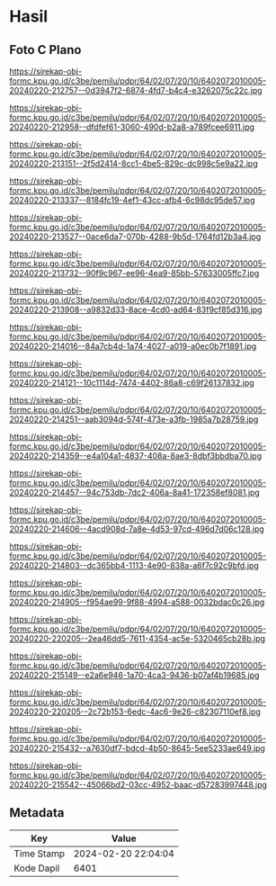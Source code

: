 # Hasil

## Foto C Plano

https://sirekap-obj-formc.kpu.go.id/c3be/pemilu/pdpr/64/02/07/20/10/6402072010005-20240220-212757--0d3947f2-6874-4fd7-b4c4-e3262075c22c.jpg

https://sirekap-obj-formc.kpu.go.id/c3be/pemilu/pdpr/64/02/07/20/10/6402072010005-20240220-212958--dfdfef61-3060-490d-b2a8-a789fcee6911.jpg

https://sirekap-obj-formc.kpu.go.id/c3be/pemilu/pdpr/64/02/07/20/10/6402072010005-20240220-213151--2f5d2414-8cc1-4be5-829c-dc998c5e9a22.jpg

https://sirekap-obj-formc.kpu.go.id/c3be/pemilu/pdpr/64/02/07/20/10/6402072010005-20240220-213337--8184fc19-4ef1-43cc-afb4-6c98dc95de57.jpg

https://sirekap-obj-formc.kpu.go.id/c3be/pemilu/pdpr/64/02/07/20/10/6402072010005-20240220-213527--0ace6da7-070b-4288-9b5d-1764fd12b3a4.jpg

https://sirekap-obj-formc.kpu.go.id/c3be/pemilu/pdpr/64/02/07/20/10/6402072010005-20240220-213732--90f9c967-ee96-4ea9-85bb-57633005ffc7.jpg

https://sirekap-obj-formc.kpu.go.id/c3be/pemilu/pdpr/64/02/07/20/10/6402072010005-20240220-213908--a9832d33-8ace-4cd0-ad64-83f9cf85d316.jpg

https://sirekap-obj-formc.kpu.go.id/c3be/pemilu/pdpr/64/02/07/20/10/6402072010005-20240220-214016--84a7cb4d-1a74-4027-a019-a0ec0b7f1891.jpg

https://sirekap-obj-formc.kpu.go.id/c3be/pemilu/pdpr/64/02/07/20/10/6402072010005-20240220-214121--10c1114d-7474-4402-86a8-c69f26137832.jpg

https://sirekap-obj-formc.kpu.go.id/c3be/pemilu/pdpr/64/02/07/20/10/6402072010005-20240220-214251--aab3094d-574f-473e-a3fb-1985a7b28759.jpg

https://sirekap-obj-formc.kpu.go.id/c3be/pemilu/pdpr/64/02/07/20/10/6402072010005-20240220-214359--e4a104a1-4837-408a-8ae3-8dbf3bbdba70.jpg

https://sirekap-obj-formc.kpu.go.id/c3be/pemilu/pdpr/64/02/07/20/10/6402072010005-20240220-214457--94c753db-7dc2-406a-8a41-172358ef8081.jpg

https://sirekap-obj-formc.kpu.go.id/c3be/pemilu/pdpr/64/02/07/20/10/6402072010005-20240220-214606--4acd908d-7a8e-4d53-97cd-496d7d06c128.jpg

https://sirekap-obj-formc.kpu.go.id/c3be/pemilu/pdpr/64/02/07/20/10/6402072010005-20240220-214803--dc365bb4-1113-4e90-838a-a6f7c92c9bfd.jpg

https://sirekap-obj-formc.kpu.go.id/c3be/pemilu/pdpr/64/02/07/20/10/6402072010005-20240220-214905--f954ae99-9f88-4994-a588-0032bdac0c26.jpg

https://sirekap-obj-formc.kpu.go.id/c3be/pemilu/pdpr/64/02/07/20/10/6402072010005-20240220-220205--2ea46dd5-7611-4354-ac5e-5320465cb28b.jpg

https://sirekap-obj-formc.kpu.go.id/c3be/pemilu/pdpr/64/02/07/20/10/6402072010005-20240220-215149--e2a6e946-1a70-4ca3-9436-b07af4b19685.jpg

https://sirekap-obj-formc.kpu.go.id/c3be/pemilu/pdpr/64/02/07/20/10/6402072010005-20240220-220205--2c72b153-6edc-4ac6-9e26-c82307110ef8.jpg

https://sirekap-obj-formc.kpu.go.id/c3be/pemilu/pdpr/64/02/07/20/10/6402072010005-20240220-215432--a7630df7-bdcd-4b50-8645-5ee5233ae649.jpg

https://sirekap-obj-formc.kpu.go.id/c3be/pemilu/pdpr/64/02/07/20/10/6402072010005-20240220-215542--45066bd2-03cc-4952-baac-d57283997448.jpg


## Metadata

| Key        | Value               |
| ---------- | ------------------- |
| Time Stamp | 2024-02-20 22:04:04 |
| Kode Dapil | 6401                |



